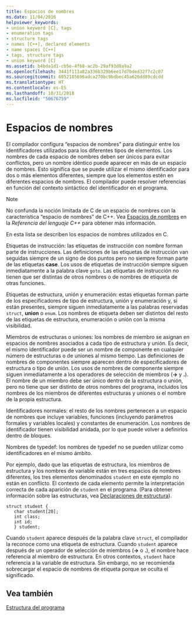 ```yaml
---
title: Espacios de nombres
ms.date: 11/04/2016
helpviewer_keywords:
- union keyword [C], tags
- enumeration tags
- structure tags
- names [C++], declared elements
- name spaces [C++]
- tags, structure tags
- union keyword [C]
ms.assetid: b4bda1d1-cb5e-4f60-ac2b-29af93d8a9a2
ms.openlocfilehash: 3441f111a82a336b329b6ee17d7bded32f7c2c07
ms.sourcegitcommit: 6052185696adca270bc9bdbec45a626dd89cdcdd
ms.translationtype: HT
ms.contentlocale: es-ES
ms.lasthandoff: 10/31/2018
ms.locfileid: "50676759"
---
```

# <a name="name-spaces"></a>Espacios de nombres

El compilador configura “espacios de nombres” para distinguir entre los identificadores utilizados para los diferentes tipos de elementos. Los nombres de cada espacio de nombres deben ser únicos para evitar conflictos, pero un nombre idéntico puede aparecer en más de un espacio de nombres. Esto significa que se puede utilizar el mismo identificador para dos o más elementos diferentes, siempre que los elementos estén en diferentes espacios de nombres. El compilador puede resolver referencias en función del contexto sintáctico del identificador en el programa.

> [!NOTE]
>  No confunda la noción limitada de C de un espacio de nombres con la característica “espacio de nombres” de C++. Vea [Espacios de nombres](../cpp/namespaces-cpp.md) en la *Referencia del lenguaje C++* para obtener más información.

En esta lista se describen los espacios de nombres utilizados en C.

Etiquetas de instrucción: las etiquetas de instrucción con nombre forman parte de instrucciones. Las definiciones de las etiquetas de instrucción van seguidas siempre de un signo de dos puntos pero no siempre forman parte de las etiquetas **case**. Los usos de etiquetas de instrucción siempre siguen inmediatamente a la palabra clave `goto`. Las etiquetas de instrucción no tienen que ser distintas de otros nombres o de nombres de etiqueta de otras funciones.

Etiquetas de estructura, unión y enumeración: estas etiquetas forman parte de los especificadores de tipo de estructura, unión y enumeración y, si están presentes, siempre siguen inmediatamente a las palabras reservadas `struct`, **union** o `enum`. Los nombres de etiqueta deben ser distintos del resto de las etiquetas de estructura, enumeración o unión con la misma visibilidad.

Miembros de estructuras o uniones: los nombres de miembro se asignan en espacios de nombres asociados a cada tipo de estructura y unión. Es decir, el mismo identificador puede ser un nombre de componente en cualquier número de estructuras o de uniones al mismo tiempo. Las definiciones de nombres de componentes siempre aparecen dentro de especificadores de estructura o tipo de unión. Los usos de nombres de componente siempre siguen inmediatamente a los operadores de selección de miembros (**->** y **.**). El nombre de un miembro debe ser único dentro de la estructura o unión, pero no tiene que ser distinto de otros nombres del programa, incluidos los nombres de los miembros de diferentes estructuras y uniones o el nombre de la propia estructura.

Identificadores normales: el resto de los nombres pertenecen a un espacio de nombres que incluye variables, funciones (incluyendo parámetros formales y variables locales) y constantes de enumeración. Los nombres de identificador tienen visibilidad anidada, por lo que puede volver a definirlos dentro de bloques.

Nombres de typedef: los nombres de typedef no se pueden utilizar como identificadores en el mismo ámbito.

Por ejemplo, dado que las etiquetas de estructura, los miembros de estructura y los nombres de variable están en tres espacios de nombres diferentes, los tres elementos denominados `student` en este ejemplo no están en conflicto. El contexto de cada elemento permite la interpretación correcta de cada aparición de `student` en el programa. (Para obtener información sobre las estructuras, vea [Declaraciones de estructura](../c-language/structure-declarations.md)).

```
struct student {
   char student[20];
   int class;
   int id;
   } student;
```

Cuando `student` aparece después de la palabra clave `struct`, el compilador la reconoce como una etiqueta de estructura. Cuando `student` aparece después de un operador de selección de miembros (**->** o **.**), el nombre hace referencia al miembro de estructura. En otros contextos, `student` hace referencia a la variable de estructura. Sin embargo, no se recomienda sobrecargar el espacio de nombres de etiqueta porque se oculta el significado.

## <a name="see-also"></a>Vea también

[Estructura del programa](../c-language/program-structure.md)
